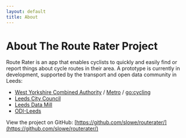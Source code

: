 ```yaml
---
layout: default
title: About
---
```


# About The Route Rater Project

Route Rater is an app that enables cyclists to quickly and easily find or report things about cycle routes in their area. A prototype is currently in development, supported by the transport and open data community in Leeds:

* [West Yorkshire Combined Authority](http://www.westyorks-ca.gov.uk/ "WYCA") / [Metro](http://www.wymetro.com "Metro") / [go:cycling](http://www.wygocycling.com/ "go:cycling")
* [Leeds City Council](http://www.leeds.gov.uk/ "Leeds City Council")
* [Leeds Data Mill](http://www.leedsdatamill.org/ "Leeds Data Mill")
* [ODI-Leeds](http://theodi.org/nodes/leeds "ODI Leeds")

View the project on GitHub: [https://github.com/slowe/routerater/](https://github.com/slowe/routerater/)
